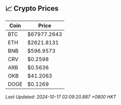 ## 📈 Crypto Prices

| Coin | Price |
| ---- | ----- |
| BTC | $67977.2643 |
| ETH | $2621.8131 |
| BNB | $596.9573 |
| CRV | $0.2598 |
| ARB | $0.5636 |
| OKB | $41.2063 |
| DOGE | $0.1269 |

_Last Updated: 2024-10-17 02:09:20.887 +0800 HKT_